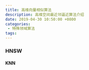 ```yaml
---
title: 高维向量相似算法
description: 高维空间最近邻逼近算法介绍
date: 2019-04-30 10:50:00 +0800
categories: 
 - 特殊领域算法
tags:
---
```

### HNSW
#### KNN
